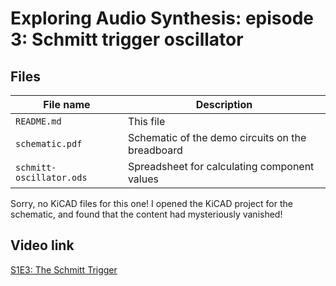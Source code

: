 # Exploring Audio Synthesis: episode 3: Schmitt trigger oscillator

## Files

| File name                | Description                                       |
| ------------------------ | ------------------------------------------------- |
| `README.md`              | This file                                         |
| `schematic.pdf`          | Schematic of the demo circuits on the breadboard  |
| `schmitt-oscillator.ods` | Spreadsheet for calculating component values      |

Sorry, no KiCAD files for this one!  I opened the KiCAD project for the
schematic, and found that the content had mysteriously vanished!

## Video link

[S1E3: The Schmitt Trigger](https://youtu.be/)
